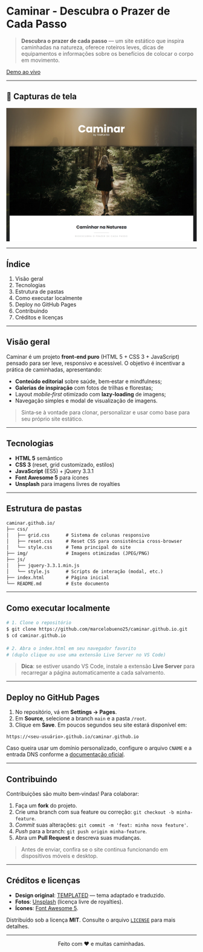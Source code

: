 # Caminar - Descubra o Prazer de Cada Passo

> **Descubra o prazer de cada passo** — um site estático que inspira caminhadas na natureza, oferece roteiros leves, dicas de equipamentos e informações sobre os benefícios de colocar o corpo em movimento.

[Demo ao vivo](https://marcelobueno25.github.io/caminar.github.io)

---

## 📸 Capturas de tela

![Screenshot do jogo](./screenshot.png) <!-- Altere ou adicione uma imagem do jogo se desejar -->

---

## Índice

1. Visão geral
2. Tecnologias
3. Estrutura de pastas
4. Como executar localmente
5. Deploy no GitHub Pages
6. Contribuindo
7. Créditos e licenças

---

## Visão geral

Caminar é um projeto **front‑end puro** (HTML 5 + CSS 3 + JavaScript) pensado para ser leve, responsivo e acessível. O objetivo é incentivar a prática de caminhadas, apresentando:

- **Conteúdo editorial** sobre saúde, bem‑estar e mindfulness;
- **Galerias de inspiração** com fotos de trilhas e florestas;
- Layout _mobile‑first_ otimizado com **lazy‑loading** de imagens;
- Navegação simples e modal de visualização de imagens.

> Sinta‑se à vontade para clonar, personalizar e usar como base para seu próprio site estático.

---

## Tecnologias

- **HTML 5** semântico
- **CSS 3** (reset, grid customizado, estilos)
- **JavaScript** (ES5) + jQuery 3.3.1
- **Font Awesome 5** para ícones
- **Unsplash** para imagens livres de royalties

---

## Estrutura de pastas

```text
caminar.github.io/
├── css/
│   ├── grid.css      # Sistema de colunas responsivo
│   ├── reset.css     # Reset CSS para consistência cross‑browser
│   └── style.css     # Tema principal do site
├── img/              # Imagens otimizadas (JPEG/PNG)
├── js/
│   ├── jquery-3.3.1.min.js
│   └── style.js      # Scripts de interação (modal, etc.)
├── index.html        # Página inicial
└── README.md         # Este documento
```

---

## Como executar localmente

```bash
# 1. Clone o repositório
$ git clone https://github.com/marcelobueno25/caminar.github.io.git
$ cd caminar.github.io

# 2. Abra o index.html em seu navegador favorito
# (duplo clique ou use uma extensão Live Server no VS Code)
```

> **Dica**: se estiver usando VS Code, instale a extensão **Live Server** para recarregar a página automaticamente a cada salvamento.

---

## Deploy no GitHub Pages

1. No repositório, vá em **Settings → Pages**.
2. Em **Source**, selecione a branch `main` e a pasta `/root`.
3. Clique em **Save**. Em poucos segundos seu site estará disponível em:

```
https://<seu‑usuário>.github.io/caminar.github.io
```

Caso queira usar um domínio personalizado, configure o arquivo `CNAME` e a entrada DNS conforme a [documentação oficial](https://docs.github.com/pt/pages/configuring-a-custom-domain-for-your-github-pages-site).

---

## Contribuindo

Contribuições são muito bem‑vindas! Para colaborar:

1. Faça um **fork** do projeto.
2. Crie uma branch com sua feature ou correção: `git checkout -b minha-feature`.
3. _Commit_ suas alterações: `git commit -m 'feat: minha nova feature'`.
4. _Push_ para a branch: `git push origin minha-feature`.
5. Abra um **Pull Request** e descreva suas mudanças.

> Antes de enviar, confira se o site continua funcionando em dispositivos móveis e desktop.

---

## Créditos e licenças

- **Design original**: [TEMPLATED](https://templated.co/) — tema adaptado e traduzido.
- **Fotos**: [Unsplash](https://unsplash.com/) (licença livre de royalties).
- **Ícones**: [Font Awesome 5](https://fontawesome.com/).

Distribuído sob a licença **MIT**. Consulte o arquivo [`LICENSE`](LICENSE) para mais detalhes.

---

<p align="center">Feito com ❤️ e muitas caminhadas.</p>

